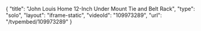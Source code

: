 {
    "title": "John Louis Home 12-Inch Under Mount Tie and Belt Rack",
    "type": "solo",
    "layout": "iframe-static",
    "videoId": "109973289",
    "url": "\/tvpembed\/109973289"
}